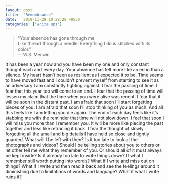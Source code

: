 ```yaml
---
layout: post
title:  "Remembrance"
date:   2019-11-28 10:28:28 +0530
categories: ["write ups"]
---
```

> "Your absence has gone through me  
> Like thread through a needle.
> Everything I do is stitched with its color."  
> -- W.S. Merwin

It has been a year now and you have been my one and only constant thought each and every day. Your absence has felt more like an echo than a silence. My heart hasn’t been as resilient as I expected it to be. Time seems to have moved fast and I couldn’t prevent myself from starting to see it as an adversary I am constantly fighting against. I fear the passing of time. I fear that this year too will come to an end. I fear that the passing of time will lessen my claim that the time when you were alive was recent. I fear that it will be soon in the distant past. I am afraid that soon I’ll start forgetting pieces of you. I am afraid that soon I’ll stop thinking of you as much. And all this feels like I am letting you die again. The end of each day feels like it’s stabbing me with the reminder that time will not slow down. I feel that soon I will miss you more than I remember you. It will be more like piecing the past together and less like retracing it back. I fear the thought of slowly forgetting all the small and big details I have held so close and tightly guarded. What will I be left with then? 
Is it too late to look at the photographs and videos? Should I be telling stories about you to others or let other tell me what they remember of you. Or should all of it must always be kept inside?  Is it already too late to write things down? If what I remember still worth putting into words? What if I write and miss out on things? What if I write and then read it back and see the feelings around it diminishing due to limitations of words and language? What if what I write ruins it?


